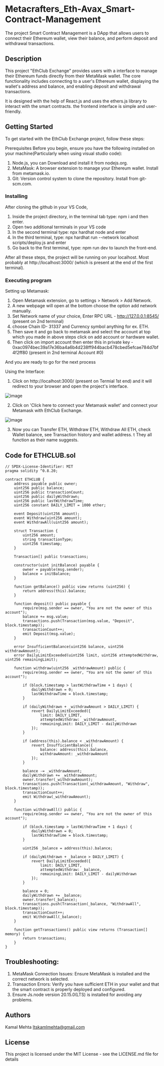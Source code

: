# Metacrafters_Eth-Avax_Smart-Contract-Management

The project Smart Contract Management is a DApp that allows users to connect their Ethereum wallet, view their balance, and perform deposit and withdrawal transactions.

## Description

This project "EthClub Exchange" provides users with a interface to manage their Ethereum funds directly from their MetaMask wallet. The core functionality includes connecting to a user's Ethereum wallet, displaying the wallet's address and balance, and enabling deposit and withdrawal transactions.

It is designed with the help of React.js and uses the ethers.js library to interact with the smart contracts. the frontend interface is simple and user-friendly.

## Getting Started

To get started with the EthClub Exchange project, follow these steps:

Prerequisites
Before you begin, ensure you have the following installed on your machine(Particularly when using visual studio code):

1. Node.js, you can Download and install it from nodejs.org.
2. MetaMask: A browser extension to manage your Ethereum wallet. Install from metamask.io.
3. Git: Version control system to clone the repository. Install from git-scm.com.

### Installing

After cloning the github in your VS Code,

1. Inside the project directory, in the terminal tab type: npm i and then enter.
2. Open two additional terminals in your VS code
3. In the second terminal type: npx hardhat node and enter
4. In the third terminal, type: npx hardhat run --network localhost scripts/deploy.js and enter
5. Go back to the first terminal, type: npm run dev to launch the front-end.

After all these steps, the project will be running on your localhost. Most probably at http://localhost:3000/ (which is present at the end of the first terminal). 

### Executing program

Setting up Metamask:
1. Open Metamask extension, go to settings > Network > Add Network.
2. A new webpage will open at the bottom choose the option add network manually.
3. Set Network name of your choice, Enter RPC URL - http://127.0.0.1:8545/ (present on 2nd terminal) 
4. choose Chain ID- 31337 and Currency symbol anything for ex. ETH.
5. Then save it and go back to metamask and select the account at top which you made in above steps click on add account or hardware wallet.
6. Then click on import account then enter this in private key - 0xac0974bec39a17e36ba4a6b4d238ff944bacb478cbed5efcae784d7bf4f2ff80 (present in 2nd terminal Account #0)

And you are ready to go for the next process

Using the Interface:

1. Click on http://localhost:3000/ (present on Termial 1st end) and it will redirect to your browser and open the project's interface.

![image](https://github.com/itskamalmehta/Metacrafters_ETH-AVAX_Smart-Contract-Management/assets/112396717/100cbe7a-a8c9-4049-9ec3-5a5f1991d891)

2. Click on 'Click here to connect your Metamask wallet' and connect your Metamask with EthClub Exchange.

![image](https://github.com/itskamalmehta/Metacrafters_ETH-AVAX_Smart-Contract-Management/assets/112396717/1936d839-b994-4a07-8eb8-7dccc7762892)


3. Now you can Transfer ETH, Withdraw ETH, Withdraw All ETH, check Wallet balance, see Transaction history and wallet address. t
   They all function as their name suggests.

## Code for ETHCLUB.sol

```
// SPDX-License-Identifier: MIT
pragma solidity ^0.8.20;

contract ETHCLUB {
    address payable public owner;
    uint256 public balance;
    uint256 public transactionCount;
    uint256 public dailyWithdrawn;
    uint256 public lastWithdrawTime;
    uint256 constant DAILY_LIMIT = 1000 ether;

    event Deposit(uint256 amount);
    event Withdraw(uint256 amount);
    event WithdrawAll(uint256 amount);

    struct Transaction {
        uint256 amount;
        string transactionType;
        uint256 timestamp;
    }

    Transaction[] public transactions;

    constructor(uint initBalance) payable {
        owner = payable(msg.sender);
        balance = initBalance;
    }

    function getBalance() public view returns (uint256) {
        return address(this).balance;
    }

    function deposit() public payable {
        require(msg.sender == owner, "You are not the owner of this account");
        balance += msg.value;
        transactions.push(Transaction(msg.value, "Deposit", block.timestamp));
        transactionCount++;
        emit Deposit(msg.value);
    }

    error InsufficientBalance(uint256 balance, uint256 withdrawAmount);
    error DailyLimitExceeded(uint256 limit, uint256 attemptedWithdraw, uint256 remainingLimit);

    function withdraw(uint256 _withdrawAmount) public {
        require(msg.sender == owner, "You are not the owner of this account");

        if (block.timestamp > lastWithdrawTime + 1 days) {
            dailyWithdrawn = 0;
            lastWithdrawTime = block.timestamp;
        }

        if (dailyWithdrawn + _withdrawAmount > DAILY_LIMIT) {
            revert DailyLimitExceeded({
                limit: DAILY_LIMIT,
                attemptedWithdraw: _withdrawAmount,
                remainingLimit: DAILY_LIMIT - dailyWithdrawn
            });
        }

        if (address(this).balance < _withdrawAmount) {
            revert InsufficientBalance({
                balance: address(this).balance,
                withdrawAmount: _withdrawAmount
            });
        }

        balance -= _withdrawAmount;
        dailyWithdrawn += _withdrawAmount;
        owner.transfer(_withdrawAmount);
        transactions.push(Transaction(_withdrawAmount, "Withdraw", block.timestamp));
        transactionCount++;
        emit Withdraw(_withdrawAmount);
    }

    function withdrawAll() public {
        require(msg.sender == owner, "You are not the owner of this account");

        if (block.timestamp > lastWithdrawTime + 1 days) {
            dailyWithdrawn = 0;
            lastWithdrawTime = block.timestamp;
        }

        uint256 _balance = address(this).balance;

        if (dailyWithdrawn + _balance > DAILY_LIMIT) {
            revert DailyLimitExceeded({
                limit: DAILY_LIMIT,
                attemptedWithdraw: _balance,
                remainingLimit: DAILY_LIMIT - dailyWithdrawn
            });
        }

        balance = 0;
        dailyWithdrawn += _balance;
        owner.transfer(_balance);
        transactions.push(Transaction(_balance, "WithdrawAll", block.timestamp));
        transactionCount++;
        emit WithdrawAll(_balance);
    }

    function getTransactions() public view returns (Transaction[] memory) {
        return transactions;
    }
}

```



## Troubleshooting:

1. MetaMask Connection Issues: Ensure MetaMask is installed and the correct network is selected.
2. Transaction Errors: Verify you have sufficient ETH in your wallet and that the smart contract is properly deployed and configured.
3. Ensure Js.node version 20.15.0(LTS) is installed for avoiding any problems. 



## Authors
Kamal Mehta
Itskamlmehta@gmail.com

## License
This project is licensed under the MIT License - see the LICENSE.md file for details
